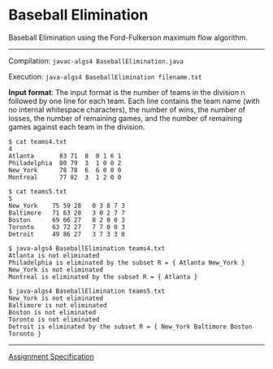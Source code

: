 # Baseball Elimination

Baseball Elimination using the Ford-Fulkerson maximum flow algorithm.

---

Compilation:  `javac-algs4 BaseballElimination.java`

Execution:    `java-algs4 BaseballElimination filename.txt`

**Input format**:   The input format is the number of teams in the division n followed by one line for each team. Each line contains the team name (with no internal whitespace characters), the number of wins, the number of losses, the number of remaining games, and the number of remaining games against each team in the division.

```
$ cat teams4.txt
4
Atlanta       83 71  8  0 1 6 1
Philadelphia  80 79  3  1 0 0 2
New_York      78 78  6  6 0 0 0
Montreal      77 82  3  1 2 0 0

$ cat teams5.txt
5
New_York    75 59 28   0 3 8 7 3
Baltimore   71 63 28   3 0 2 7 7
Boston      69 66 27   8 2 0 0 3
Toronto     63 72 27   7 7 0 0 3
Detroit     49 86 27   3 7 3 3 0
```

```
$ java-algs4 BaseballElimination teams4.txt
Atlanta is not eliminated
Philadelphia is eliminated by the subset R = { Atlanta New_York }
New_York is not eliminated
Montreal is eliminated by the subset R = { Atlanta }

$ java-algs4 BaseballElimination teams5.txt
New_York is not eliminated
Baltimore is not eliminated
Boston is not eliminated
Toronto is not eliminated
Detroit is eliminated by the subset R = { New_York Baltimore Boston Toronto }
```

---

[Assignment Specification](https://coursera.cs.princeton.edu/algs4/assignments/baseball/specification.php)